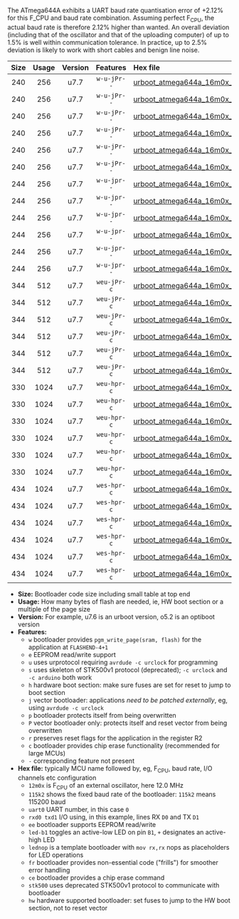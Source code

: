 The ATmega644A exhibits a UART baud rate quantisation error of +2.12% for this F_CPU and baud rate combination. Assuming perfect F<sub>CPU</sub>, the actual baud rate is therefore 2.12% higher than wanted. An overall deviation (including that of the oscillator and that of the uploading computer) of up to 1.5% is well within communication tolerance. In practice, up to 2.5% deviation is likely to work with short cables and benign line noise.

|Size|Usage|Version|Features|Hex file|
|:-:|:-:|:-:|:-:|:--|
|240|256|u7.7|`w-u-jPr--`|[urboot_atmega644a_16m0x_+115k2_uart0_rxd0_txd1_led+b0.hex](https://raw.githubusercontent.com/stefanrueger/urboot.hex/main/mcus/atmega644a/external_oscillator/fcpu_16m0x/br_+115k2/urboot_atmega644a_16m0x_+115k2_uart0_rxd0_txd1_led+b0.hex)|
|240|256|u7.7|`w-u-jPr--`|[urboot_atmega644a_16m0x_+115k2_uart0_rxd0_txd1_led+b7.hex](https://raw.githubusercontent.com/stefanrueger/urboot.hex/main/mcus/atmega644a/external_oscillator/fcpu_16m0x/br_+115k2/urboot_atmega644a_16m0x_+115k2_uart0_rxd0_txd1_led+b7.hex)|
|240|256|u7.7|`w-u-jPr--`|[urboot_atmega644a_16m0x_+115k2_uart0_rxd0_txd1_lednop.hex](https://raw.githubusercontent.com/stefanrueger/urboot.hex/main/mcus/atmega644a/external_oscillator/fcpu_16m0x/br_+115k2/urboot_atmega644a_16m0x_+115k2_uart0_rxd0_txd1_lednop.hex)|
|240|256|u7.7|`w-u-jPr--`|[urboot_atmega644a_16m0x_+115k2_uart1_rxd2_txd3_led+b0.hex](https://raw.githubusercontent.com/stefanrueger/urboot.hex/main/mcus/atmega644a/external_oscillator/fcpu_16m0x/br_+115k2/urboot_atmega644a_16m0x_+115k2_uart1_rxd2_txd3_led+b0.hex)|
|240|256|u7.7|`w-u-jPr--`|[urboot_atmega644a_16m0x_+115k2_uart1_rxd2_txd3_led+b7.hex](https://raw.githubusercontent.com/stefanrueger/urboot.hex/main/mcus/atmega644a/external_oscillator/fcpu_16m0x/br_+115k2/urboot_atmega644a_16m0x_+115k2_uart1_rxd2_txd3_led+b7.hex)|
|240|256|u7.7|`w-u-jPr--`|[urboot_atmega644a_16m0x_+115k2_uart1_rxd2_txd3_lednop.hex](https://raw.githubusercontent.com/stefanrueger/urboot.hex/main/mcus/atmega644a/external_oscillator/fcpu_16m0x/br_+115k2/urboot_atmega644a_16m0x_+115k2_uart1_rxd2_txd3_lednop.hex)|
|244|256|u7.7|`w-u-jpr--`|[urboot_atmega644a_16m0x_+115k2_uart0_rxd0_txd1_led+b0_fr.hex](https://raw.githubusercontent.com/stefanrueger/urboot.hex/main/mcus/atmega644a/external_oscillator/fcpu_16m0x/br_+115k2/urboot_atmega644a_16m0x_+115k2_uart0_rxd0_txd1_led+b0_fr.hex)|
|244|256|u7.7|`w-u-jpr--`|[urboot_atmega644a_16m0x_+115k2_uart0_rxd0_txd1_led+b7_fr.hex](https://raw.githubusercontent.com/stefanrueger/urboot.hex/main/mcus/atmega644a/external_oscillator/fcpu_16m0x/br_+115k2/urboot_atmega644a_16m0x_+115k2_uart0_rxd0_txd1_led+b7_fr.hex)|
|244|256|u7.7|`w-u-jpr--`|[urboot_atmega644a_16m0x_+115k2_uart0_rxd0_txd1_lednop_fr.hex](https://raw.githubusercontent.com/stefanrueger/urboot.hex/main/mcus/atmega644a/external_oscillator/fcpu_16m0x/br_+115k2/urboot_atmega644a_16m0x_+115k2_uart0_rxd0_txd1_lednop_fr.hex)|
|244|256|u7.7|`w-u-jpr--`|[urboot_atmega644a_16m0x_+115k2_uart1_rxd2_txd3_led+b0_fr.hex](https://raw.githubusercontent.com/stefanrueger/urboot.hex/main/mcus/atmega644a/external_oscillator/fcpu_16m0x/br_+115k2/urboot_atmega644a_16m0x_+115k2_uart1_rxd2_txd3_led+b0_fr.hex)|
|244|256|u7.7|`w-u-jpr--`|[urboot_atmega644a_16m0x_+115k2_uart1_rxd2_txd3_led+b7_fr.hex](https://raw.githubusercontent.com/stefanrueger/urboot.hex/main/mcus/atmega644a/external_oscillator/fcpu_16m0x/br_+115k2/urboot_atmega644a_16m0x_+115k2_uart1_rxd2_txd3_led+b7_fr.hex)|
|244|256|u7.7|`w-u-jpr--`|[urboot_atmega644a_16m0x_+115k2_uart1_rxd2_txd3_lednop_fr.hex](https://raw.githubusercontent.com/stefanrueger/urboot.hex/main/mcus/atmega644a/external_oscillator/fcpu_16m0x/br_+115k2/urboot_atmega644a_16m0x_+115k2_uart1_rxd2_txd3_lednop_fr.hex)|
|344|512|u7.7|`weu-jPr-c`|[urboot_atmega644a_16m0x_+115k2_uart0_rxd0_txd1_ee_led+b0_fr_ce.hex](https://raw.githubusercontent.com/stefanrueger/urboot.hex/main/mcus/atmega644a/external_oscillator/fcpu_16m0x/br_+115k2/urboot_atmega644a_16m0x_+115k2_uart0_rxd0_txd1_ee_led+b0_fr_ce.hex)|
|344|512|u7.7|`weu-jPr-c`|[urboot_atmega644a_16m0x_+115k2_uart0_rxd0_txd1_ee_led+b7_fr_ce.hex](https://raw.githubusercontent.com/stefanrueger/urboot.hex/main/mcus/atmega644a/external_oscillator/fcpu_16m0x/br_+115k2/urboot_atmega644a_16m0x_+115k2_uart0_rxd0_txd1_ee_led+b7_fr_ce.hex)|
|344|512|u7.7|`weu-jPr-c`|[urboot_atmega644a_16m0x_+115k2_uart0_rxd0_txd1_ee_lednop_fr_ce.hex](https://raw.githubusercontent.com/stefanrueger/urboot.hex/main/mcus/atmega644a/external_oscillator/fcpu_16m0x/br_+115k2/urboot_atmega644a_16m0x_+115k2_uart0_rxd0_txd1_ee_lednop_fr_ce.hex)|
|344|512|u7.7|`weu-jPr-c`|[urboot_atmega644a_16m0x_+115k2_uart1_rxd2_txd3_ee_led+b0_fr_ce.hex](https://raw.githubusercontent.com/stefanrueger/urboot.hex/main/mcus/atmega644a/external_oscillator/fcpu_16m0x/br_+115k2/urboot_atmega644a_16m0x_+115k2_uart1_rxd2_txd3_ee_led+b0_fr_ce.hex)|
|344|512|u7.7|`weu-jPr-c`|[urboot_atmega644a_16m0x_+115k2_uart1_rxd2_txd3_ee_led+b7_fr_ce.hex](https://raw.githubusercontent.com/stefanrueger/urboot.hex/main/mcus/atmega644a/external_oscillator/fcpu_16m0x/br_+115k2/urboot_atmega644a_16m0x_+115k2_uart1_rxd2_txd3_ee_led+b7_fr_ce.hex)|
|344|512|u7.7|`weu-jPr-c`|[urboot_atmega644a_16m0x_+115k2_uart1_rxd2_txd3_ee_lednop_fr_ce.hex](https://raw.githubusercontent.com/stefanrueger/urboot.hex/main/mcus/atmega644a/external_oscillator/fcpu_16m0x/br_+115k2/urboot_atmega644a_16m0x_+115k2_uart1_rxd2_txd3_ee_lednop_fr_ce.hex)|
|330|1024|u7.7|`weu-hpr-c`|[urboot_atmega644a_16m0x_+115k2_uart0_rxd0_txd1_ee_led+b0_fr_ce_hw.hex](https://raw.githubusercontent.com/stefanrueger/urboot.hex/main/mcus/atmega644a/external_oscillator/fcpu_16m0x/br_+115k2/urboot_atmega644a_16m0x_+115k2_uart0_rxd0_txd1_ee_led+b0_fr_ce_hw.hex)|
|330|1024|u7.7|`weu-hpr-c`|[urboot_atmega644a_16m0x_+115k2_uart0_rxd0_txd1_ee_led+b7_fr_ce_hw.hex](https://raw.githubusercontent.com/stefanrueger/urboot.hex/main/mcus/atmega644a/external_oscillator/fcpu_16m0x/br_+115k2/urboot_atmega644a_16m0x_+115k2_uart0_rxd0_txd1_ee_led+b7_fr_ce_hw.hex)|
|330|1024|u7.7|`weu-hpr-c`|[urboot_atmega644a_16m0x_+115k2_uart0_rxd0_txd1_ee_lednop_fr_ce_hw.hex](https://raw.githubusercontent.com/stefanrueger/urboot.hex/main/mcus/atmega644a/external_oscillator/fcpu_16m0x/br_+115k2/urboot_atmega644a_16m0x_+115k2_uart0_rxd0_txd1_ee_lednop_fr_ce_hw.hex)|
|330|1024|u7.7|`weu-hpr-c`|[urboot_atmega644a_16m0x_+115k2_uart1_rxd2_txd3_ee_led+b0_fr_ce_hw.hex](https://raw.githubusercontent.com/stefanrueger/urboot.hex/main/mcus/atmega644a/external_oscillator/fcpu_16m0x/br_+115k2/urboot_atmega644a_16m0x_+115k2_uart1_rxd2_txd3_ee_led+b0_fr_ce_hw.hex)|
|330|1024|u7.7|`weu-hpr-c`|[urboot_atmega644a_16m0x_+115k2_uart1_rxd2_txd3_ee_led+b7_fr_ce_hw.hex](https://raw.githubusercontent.com/stefanrueger/urboot.hex/main/mcus/atmega644a/external_oscillator/fcpu_16m0x/br_+115k2/urboot_atmega644a_16m0x_+115k2_uart1_rxd2_txd3_ee_led+b7_fr_ce_hw.hex)|
|330|1024|u7.7|`weu-hpr-c`|[urboot_atmega644a_16m0x_+115k2_uart1_rxd2_txd3_ee_lednop_fr_ce_hw.hex](https://raw.githubusercontent.com/stefanrueger/urboot.hex/main/mcus/atmega644a/external_oscillator/fcpu_16m0x/br_+115k2/urboot_atmega644a_16m0x_+115k2_uart1_rxd2_txd3_ee_lednop_fr_ce_hw.hex)|
|434|1024|u7.7|`wes-hpr-c`|[urboot_atmega644a_16m0x_+115k2_uart0_rxd0_txd1_ee_led+b0_fr_ce_stk500_hw.hex](https://raw.githubusercontent.com/stefanrueger/urboot.hex/main/mcus/atmega644a/external_oscillator/fcpu_16m0x/br_+115k2/urboot_atmega644a_16m0x_+115k2_uart0_rxd0_txd1_ee_led+b0_fr_ce_stk500_hw.hex)|
|434|1024|u7.7|`wes-hpr-c`|[urboot_atmega644a_16m0x_+115k2_uart0_rxd0_txd1_ee_led+b7_fr_ce_stk500_hw.hex](https://raw.githubusercontent.com/stefanrueger/urboot.hex/main/mcus/atmega644a/external_oscillator/fcpu_16m0x/br_+115k2/urboot_atmega644a_16m0x_+115k2_uart0_rxd0_txd1_ee_led+b7_fr_ce_stk500_hw.hex)|
|434|1024|u7.7|`wes-hpr-c`|[urboot_atmega644a_16m0x_+115k2_uart0_rxd0_txd1_ee_lednop_fr_ce_stk500_hw.hex](https://raw.githubusercontent.com/stefanrueger/urboot.hex/main/mcus/atmega644a/external_oscillator/fcpu_16m0x/br_+115k2/urboot_atmega644a_16m0x_+115k2_uart0_rxd0_txd1_ee_lednop_fr_ce_stk500_hw.hex)|
|434|1024|u7.7|`wes-hpr-c`|[urboot_atmega644a_16m0x_+115k2_uart1_rxd2_txd3_ee_led+b0_fr_ce_stk500_hw.hex](https://raw.githubusercontent.com/stefanrueger/urboot.hex/main/mcus/atmega644a/external_oscillator/fcpu_16m0x/br_+115k2/urboot_atmega644a_16m0x_+115k2_uart1_rxd2_txd3_ee_led+b0_fr_ce_stk500_hw.hex)|
|434|1024|u7.7|`wes-hpr-c`|[urboot_atmega644a_16m0x_+115k2_uart1_rxd2_txd3_ee_led+b7_fr_ce_stk500_hw.hex](https://raw.githubusercontent.com/stefanrueger/urboot.hex/main/mcus/atmega644a/external_oscillator/fcpu_16m0x/br_+115k2/urboot_atmega644a_16m0x_+115k2_uart1_rxd2_txd3_ee_led+b7_fr_ce_stk500_hw.hex)|
|434|1024|u7.7|`wes-hpr-c`|[urboot_atmega644a_16m0x_+115k2_uart1_rxd2_txd3_ee_lednop_fr_ce_stk500_hw.hex](https://raw.githubusercontent.com/stefanrueger/urboot.hex/main/mcus/atmega644a/external_oscillator/fcpu_16m0x/br_+115k2/urboot_atmega644a_16m0x_+115k2_uart1_rxd2_txd3_ee_lednop_fr_ce_stk500_hw.hex)|

- **Size:** Bootloader code size including small table at top end
- **Usage:** How many bytes of flash are needed, ie, HW boot section or a multiple of the page size
- **Version:** For example, u7.6 is an urboot version, o5.2 is an optiboot version
- **Features:**
  + `w` bootloader provides `pgm_write_page(sram, flash)` for the application at `FLASHEND-4+1`
  + `e` EEPROM read/write support
  + `u` uses urprotocol requiring `avrdude -c urclock` for programming
  + `s` uses skeleton of STK500v1 protocol (deprecated); `-c urclock` and `-c arduino` both work
  + `h` hardware boot section: make sure fuses are set for reset to jump to boot section
  + `j` vector bootloader: applications *need to be patched externally*, eg, using `avrdude -c urclock`
  + `p` bootloader protects itself from being overwritten
  + `P` vector bootloader only: protects itself and reset vector from being overwritten
  + `r` preserves reset flags for the application in the register R2
  + `c` bootloader provides chip erase functionality (recommended for large MCUs)
  + `-` corresponding feature not present
- **Hex file:** typically MCU name followed by, eg, F<sub>CPU</sub>, baud rate, I/O channels etc configuration
  + `12m0x` is F<sub>CPU</sub> of an external oscillator, here 12.0 MHz
  + `115k2` shows the fixed baud rate of the bootloader: `115k2` means 115200 baud
  + `uart0` UART number, in this case `0`
  + `rxd0 txd1` I/O using, in this example, lines RX `D0` and TX `D1`
  + `ee` bootloader supports EEPROM read/write
  + `led-b1` toggles an active-low LED on pin `B1`, `+` designates an active-high LED
  + `lednop` is a template bootloader with `mov rx,rx` nops as placeholders for LED operations
  + `fr` bootloader provides non-essential code ("frills") for smoother error handling
  + `ce` bootloader provides a chip erase command
  + `stk500` uses deprecated STK500v1 protocol to communicate with bootloader
  + `hw` hardware supported bootloader: set fuses to jump to the HW boot section, not to reset vector

